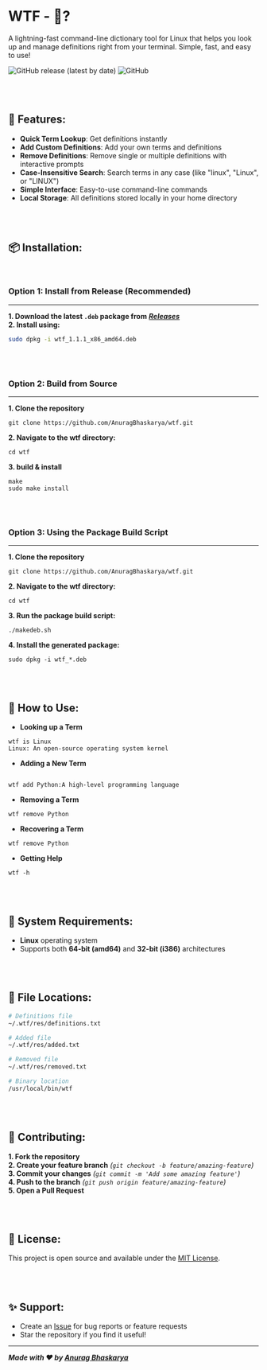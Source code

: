 # WTF - 🤔?

A lightning-fast command-line dictionary tool for Linux that helps you look up and manage definitions right from your terminal. Simple, fast, and easy to use!

![GitHub release (latest by date)](https://img.shields.io/github/v/release/AnuragBhaskarya/wtf)
![GitHub](https://img.shields.io/github/license/AnuragBhaskarya/wtf)

<br>
<br>

## 🚀 Features:

- **Quick Term Lookup**: Get definitions instantly
- **Add Custom Definitions**: Add your own terms and definitions
- **Remove Definitions**: Remove single or multiple definitions with interactive prompts
- **Case-Insensitive Search**: Search terms in any case (like "linux", "Linux", or "LINUX")
- **Simple Interface**: Easy-to-use command-line commands
- **Local Storage**: All definitions stored locally in your home directory
<br>
<br>

## 📦 Installation:
<br>

### Option 1: Install from Release (Recommended)
---

**1. Download the latest `.deb` package from** ***[Releases](https://github.com/AnuragBhaskarya/wtf/releases)***<br>
**2. Install using:**
```bash
sudo dpkg -i wtf_1.1.1_x86_amd64.deb
```
<br>
<br>


### Option 2: Build from Source
---


**1. Clone the repository**
```
git clone https://github.com/AnuragBhaskarya/wtf.git
```

**2. Navigate to the wtf directory:**
```
cd wtf
```

**3. build & install**
```
make
sudo make install
```
<br>
<br>

### Option 3: Using the Package Build Script
---
**1. Clone the repository**
```
git clone https://github.com/AnuragBhaskarya/wtf.git
```

**2. Navigate to the wtf directory:**
```
cd wtf
```

**3. Run the package build script:**
```
./makedeb.sh
```

**4. Install the generated package:**
```
sudo dpkg -i wtf_*.deb
```
<br>
<br>

## 🎯 How to Use:
- **Looking up a Term**
```
wtf is Linux
Linux: An open-source operating system kernel
```
- **Adding a New Term**
```

wtf add Python:A high-level programming language
```

- **Removing a Term**
```
wtf remove Python
```

- **Recovering a Term**
```
wtf remove Python
```

- **Getting Help**
```
wtf -h
```
<br>
<br>



## 🔧 System Requirements:
- **Linux** operating system
- Supports both **64-bit (amd64)** and **32-bit (i386)** architectures
<br>
<br>

## 📁 File Locations:
```bash
# Definitions file
~/.wtf/res/definitions.txt
```

```bash
# Added file
~/.wtf/res/added.txt
```

```bash
# Removed file
~/.wtf/res/removed.txt
```

```bash
# Binary location
/usr/local/bin/wtf
```
<br>
<br>

## 🤝 Contributing:

**1. Fork the repository**<br>
**2. Create your feature branch** *(`git checkout -b feature/amazing-feature`)*<br>
**3. Commit your changes** *(`git commit -m 'Add some amazing feature'`)*<br>
**4. Push to the branch** *(`git push origin feature/amazing-feature`)*<br>
**5. Open a Pull Request**

<br>
<br>

## 📄 License:

This project is open source and available under the [MIT License](LICENSE).

<br>
<br>


## ✨ Support:

- Create an [Issue](https://github.com/AnuragBhaskarya/wtf/issues) for bug reports or feature requests
- Star the repository if you find it useful!

---

***Made with ❤️ by [Anurag Bhaskarya](https://github.com/AnuragBhaskarya)***
